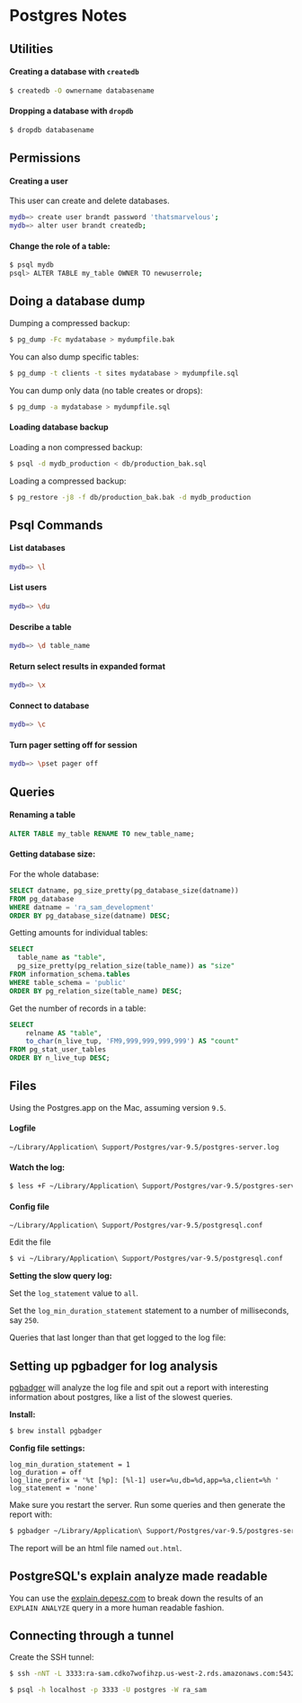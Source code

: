 # Postgres Notes

## Utilities

#### Creating a database with `createdb`

```bash
$ createdb -O ownername databasename
```

#### Dropping a database with `dropdb`

```bash
$ dropdb databasename
```

## Permissions

#### Creating a user

This user can create and delete databases.

```bash
mydb=> create user brandt password 'thatsmarvelous';
mydb=> alter user brandt createdb;
```

#### Change the role of a table:

```bash
$ psql mydb
psql> ALTER TABLE my_table OWNER TO newuserrole;
```
## Doing a database dump

Dumping a compressed backup:

```bash
$ pg_dump -Fc mydatabase > mydumpfile.bak
```

You can also dump specific tables:

```bash
$ pg_dump -t clients -t sites mydatabase > mydumpfile.sql
```

You can dump only data (no table creates or drops):

```bash
$ pg_dump -a mydatabase > mydumpfile.sql
```

#### Loading database backup

Loading a non compressed backup:

```bash
$ psql -d mydb_production < db/production_bak.sql
```
Loading a compressed backup:

```bash
$ pg_restore -j8 -f db/production_bak.bak -d mydb_production
```

## Psql Commands

#### List databases

```bash
mydb=> \l
```

#### List users

```bash
mydb=> \du
```

#### Describe a table

```bash
mydb=> \d table_name
```

#### Return select results in expanded format

```bash
mydb=> \x
```

#### Connect to database

```bash
mydb=> \c
```

#### Turn pager setting off for session

```bash
mydb=> \pset pager off
```

## Queries

#### Renaming a table

```sql
ALTER TABLE my_table RENAME TO new_table_name;
```

#### Getting database size:

For the whole database:

```sql
SELECT datname, pg_size_pretty(pg_database_size(datname))
FROM pg_database
WHERE datname = 'ra_sam_development'
ORDER BY pg_database_size(datname) DESC;
```

Getting amounts for individual tables:

```sql
SELECT
  table_name as "table",
  pg_size_pretty(pg_relation_size(table_name)) as "size"
FROM information_schema.tables
WHERE table_schema = 'public'
ORDER BY pg_relation_size(table_name) DESC;
```

Get the number of records in a table:

```sql
SELECT
	relname AS "table",
	to_char(n_live_tup, 'FM9,999,999,999,999') AS "count"
FROM pg_stat_user_tables
ORDER BY n_live_tup DESC;
```

## Files

Using the Postgres.app on the Mac, assuming version `9.5`.

#### Logfile

`~/Library/Application\ Support/Postgres/var-9.5/postgres-server.log`

#### Watch the log:

```bash
$ less +F ~/Library/Application\ Support/Postgres/var-9.5/postgres-server.log
```

#### Config file

`~/Library/Application\ Support/Postgres/var-9.5/postgresql.conf`

Edit the file

```bash
$ vi ~/Library/Application\ Support/Postgres/var-9.5/postgresql.conf
```

**Setting the slow query log:**

Set the `log_statement` value to `all`.

Set the `log_min_duration_statement` statement to a number of milliseconds, say `250`.  

Queries that last longer than that get logged to the log file:

## Setting up pgbadger for log analysis

[pgbadger](https://github.com/dalibo/pgbadger) will analyze the log file and spit out a report with interesting information about postgres, like a list of the slowest queries.

**Install:**

```bash
$ brew install pgbadger
```

**Config file settings:**

```text
log_min_duration_statement = 1
log_duration = off
log_line_prefix = '%t [%p]: [%l-1] user=%u,db=%d,app=%a,client=%h '
log_statement = 'none'
```

Make sure you restart the server.  Run some queries and then generate the report with:

```bash
$ pgbadger ~/Library/Application\ Support/Postgres/var-9.5/postgres-server.log
```

The report will be an html file named `out.html`.


## PostgreSQL's explain analyze made readable

You can use the [explain.depesz.com](http://explain.depesz.com) to break down the results of an `EXPLAIN ANALYZE` query in a more human readable fashion.


## Connecting through a tunnel

Create the SSH tunnel:

```bash
$ ssh -nNT -L 3333:ra-sam.cdko7wofihzp.us-west-2.rds.amazonaws.com:5432 deploy@w1.rpm
```

```bash
$ psql -h localhost -p 3333 -U postgres -W ra_sam
```
